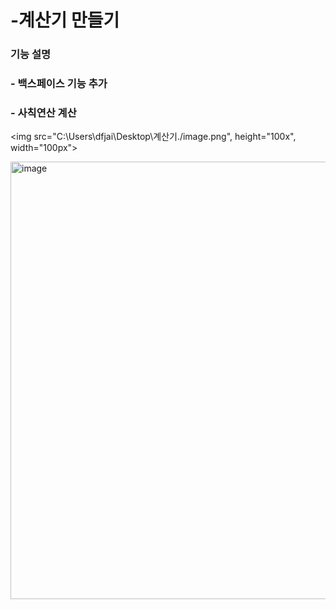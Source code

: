 # -계산기 만들기 

### 기능 설명
### - 백스페이스 기능 추가 
### - 사칙연산 계산


<img src="C:\Users\dfjai\Desktop\계산기./image.png", height="100x", width="100px">

<img width="700" alt="image" src="https://user-images.githubusercontent.com/75960352/231675492-94ee9b25-20b2-40e8-a6b7-dba4ce17e700.png">

